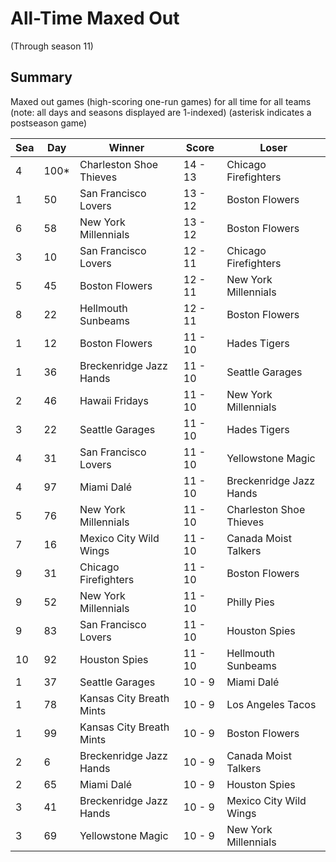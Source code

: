 # All-Time Maxed Out
(Through season 11)

## Summary



Maxed out games (high-scoring one-run games) for all time for all teams (note: all days and seasons displayed are 1-indexed) (asterisk indicates a postseason game)


| Sea | Day | Winner | Score | Loser | 
| ------ |------ |------ |------ |------ |
| 4 | 100* | Charleston Shoe Thieves | 14 - 13 | Chicago Firefighters | 
| 1 | 50 | San Francisco Lovers | 13 - 12 | Boston Flowers | 
| 6 | 58 | New York Millennials | 13 - 12 | Boston Flowers | 
| 3 | 10 | San Francisco Lovers | 12 - 11 | Chicago Firefighters | 
| 5 | 45 | Boston Flowers | 12 - 11 | New York Millennials | 
| 8 | 22 | Hellmouth Sunbeams | 12 - 11 | Boston Flowers | 
| 1 | 12 | Boston Flowers | 11 - 10 | Hades Tigers | 
| 1 | 36 | Breckenridge Jazz Hands | 11 - 10 | Seattle Garages | 
| 2 | 46 | Hawaii Fridays | 11 - 10 | New York Millennials | 
| 3 | 22 | Seattle Garages | 11 - 10 | Hades Tigers | 
| 4 | 31 | San Francisco Lovers | 11 - 10 | Yellowstone Magic | 
| 4 | 97 | Miami Dalé | 11 - 10 | Breckenridge Jazz Hands | 
| 5 | 76 | New York Millennials | 11 - 10 | Charleston Shoe Thieves | 
| 7 | 16 | Mexico City Wild Wings | 11 - 10 | Canada Moist Talkers | 
| 9 | 31 | Chicago Firefighters | 11 - 10 | Boston Flowers | 
| 9 | 52 | New York Millennials | 11 - 10 | Philly Pies | 
| 9 | 83 | San Francisco Lovers | 11 - 10 | Houston Spies | 
| 10 | 92 | Houston Spies | 11 - 10 | Hellmouth Sunbeams | 
| 1 | 37 | Seattle Garages | 10 - 9 | Miami Dalé | 
| 1 | 78 | Kansas City Breath Mints | 10 - 9 | Los Angeles Tacos | 
| 1 | 99 | Kansas City Breath Mints | 10 - 9 | Boston Flowers | 
| 2 | 6 | Breckenridge Jazz Hands | 10 - 9 | Canada Moist Talkers | 
| 2 | 65 | Miami Dalé | 10 - 9 | Houston Spies | 
| 3 | 41 | Breckenridge Jazz Hands | 10 - 9 | Mexico City Wild Wings | 
| 3 | 69 | Yellowstone Magic | 10 - 9 | New York Millennials | 


